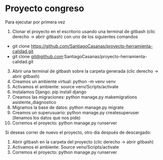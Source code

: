 # Proyecto congreso
Para ejecutar por primera vez
1. Clonar el proyecto en el escritorio usando una terminal de gitbash (clic derecho -> abrir gitbash) con uno de los siguientes comandos
- git clone https://github.com/SantiagoCasanas/proyecto-herramienta-calidad.git
- git clone git@github.com:SantiagoCasanas/proyecto-herramienta-calidad.git
3. Abrir una terminal de gitbash sobre la carpeta generada (clic derecho -> abrir gitbash)
4. Creamos un ambiente virtual: python -m venv venv
5. Activamos el ambiente: source venv/Scripts/activate
6. Instalamos Django: pip install django
7. Creamos las migraciones: python manage.py makemigrations asistente_diagnostico
8. Migramos la base de datos: python manage.py migrate
9. Creamos un superusuario: python manage.py createsuperuser (llenamos los datos que nos pide)
10. Corremos el proyecto: python manage.py runserver

Si deseas correr de nuevo el proyecto, otro día después de descargado:
1. Abrir gitbash en la carpeta del proyecto  (clic derecho -> abrir gitbash)
2. Activamos el ambiente: Source venv/Scripts/activate
3. Corremos el proyecto: python manage.py runserver
